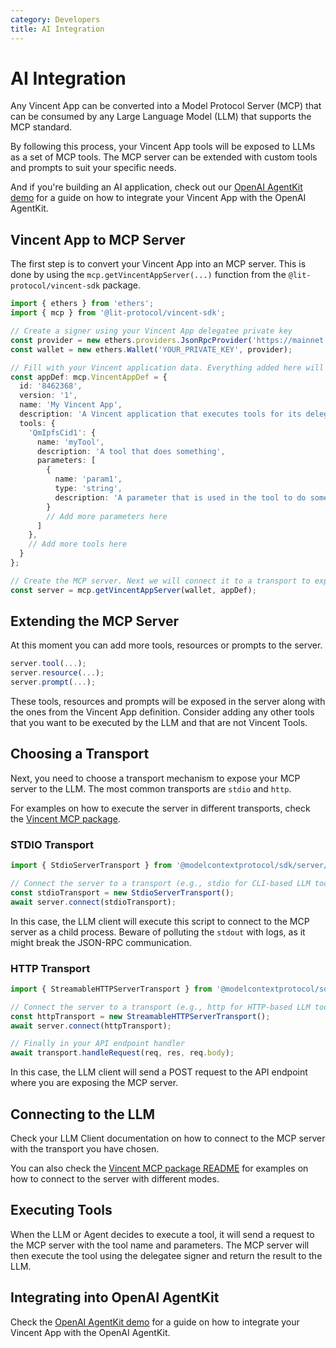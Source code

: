 ```yaml
---
category: Developers
title: AI Integration
---
```


# AI Integration

Any Vincent App can be converted into a Model Protocol Server (MCP) that can be consumed by any Large Language Model (LLM) that supports the MCP standard.

By following this process, your Vincent App tools will be exposed to LLMs as a set of MCP tools. The MCP server can be extended with custom tools and prompts to suit your specific needs.

And if you're building an AI application, check out our [OpenAI AgentKit demo](https://github.com/LIT-Protocol/Vincent-MCP-OpenAI-AgentKit) for a guide on how to integrate your Vincent App with the OpenAI AgentKit.

## Vincent App to MCP Server

The first step is to convert your Vincent App into an MCP server. This is done by using the `mcp.getVincentAppServer(...)` function from the `@lit-protocol/vincent-sdk` package.

```typescript
import { ethers } from 'ethers';
import { mcp } from '@lit-protocol/vincent-sdk';

// Create a signer using your Vincent App delegatee private key
const provider = new ethers.providers.JsonRpcProvider('https://mainnet.infura.io/v3/YOUR_INFURA_KEY');
const wallet = new ethers.Wallet('YOUR_PRIVATE_KEY', provider);

// Fill with your Vincent application data. Everything added here will be exposed to the LLM
const appDef: mcp.VincentAppDef = {
  id: '8462368',
  version: '1',
  name: 'My Vincent App',
  description: 'A Vincent application that executes tools for its delegators',
  tools: {
    'QmIpfsCid1': {
      name: 'myTool',
      description: 'A tool that does something',
      parameters: [
        {
          name: 'param1',
          type: 'string',
          description: 'A parameter that is used in the tool to do something'
        }
        // Add more parameters here
      ]
    },
    // Add more tools here
  }
};

// Create the MCP server. Next we will connect it to a transport to expose it to the LLM
const server = mcp.getVincentAppServer(wallet, appDef);
```

## Extending the MCP Server

At this moment you can add more tools, resources or prompts to the server.

```typescript
server.tool(...);
server.resource(...);
server.prompt(...);
```

These tools, resources and prompts will be exposed in the server along with the ones from the Vincent App definition. Consider adding any other tools that you want to be executed by the LLM and that are not Vincent Tools.


## Choosing a Transport

Next, you need to choose a transport mechanism to expose your MCP server to the LLM. The most common transports are `stdio` and `http`.

For examples on how to execute the server in different transports, check the [Vincent MCP package](https://github.com/LIT-Protocol/Vincent/tree/main/packages/mcp).

### STDIO Transport

```typescript
import { StdioServerTransport } from '@modelcontextprotocol/sdk/server/stdio.js';

// Connect the server to a transport (e.g., stdio for CLI-based LLM tools)
const stdioTransport = new StdioServerTransport();
await server.connect(stdioTransport);
```

In this case, the LLM client will execute this script to connect to the MCP server as a child process. Beware of polluting the `stdout` with logs, as it might break the JSON-RPC communication.

### HTTP Transport

```typescript
import { StreamableHTTPServerTransport } from '@modelcontextprotocol/sdk/server/streamableHttp.js';

// Connect the server to a transport (e.g., http for HTTP-based LLM tools)
const httpTransport = new StreamableHTTPServerTransport();
await server.connect(httpTransport);

// Finally in your API endpoint handler
await transport.handleRequest(req, res, req.body);
```

In this case, the LLM client will send a POST request to the API endpoint where you are exposing the MCP server. 

## Connecting to the LLM

Check your LLM Client documentation on how to connect to the MCP server with the transport you have chosen.

You can also check the [Vincent MCP package README](https://github.com/LIT-Protocol/Vincent/tree/main/packages/mcp) for examples on how to connect to the server with different modes.

## Executing Tools

When the LLM or Agent decides to execute a tool, it will send a request to the MCP server with the tool name and parameters. The MCP server will then execute the tool using the delegatee signer and return the result to the LLM.

## Integrating into OpenAI AgentKit

Check the [OpenAI AgentKit demo](https://github.com/LIT-Protocol/Vincent-MCP-OpenAI-AgentKit) for a guide on how to integrate your Vincent App with the OpenAI AgentKit.
